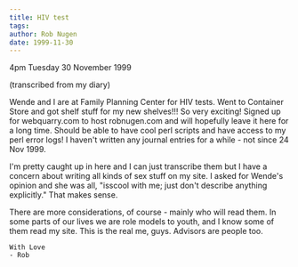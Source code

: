 ```yaml
---
title: HIV test
tags: 
author: Rob Nugen
date: 1999-11-30
---
```


<p class=date>4pm Tuesday 30 November 1999</p>
<p class=note>(transcribed from my diary)</p>

Wende and I are at Family Planning Center for HIV tests.  Went to
Container Store and got shelf stuff for my new shelves!!!  So very
exciting!  Signed up for webquarry.com to host robnugen.com and will
hopefully leave it here for a long time.  Should be able to have cool
perl scripts and have access to my perl error logs!  I haven't written
any journal entries for a while - not since 24 Nov 1999.

I'm pretty caught up in here and I can just transcribe them but I have a
concern about writing all kinds of sex stuff on my site.  I asked for
Wende's opinion and she was all, "isscool with me; just don't describe
anything explicitly."   That makes sense.

There are more considerations, of course - mainly who will read them. 
In some parts of our lives we are role models to youth, and I know some
of them read my site.  This is the real me, guys.  Advisors are people
too.

	With Love
	- Rob
